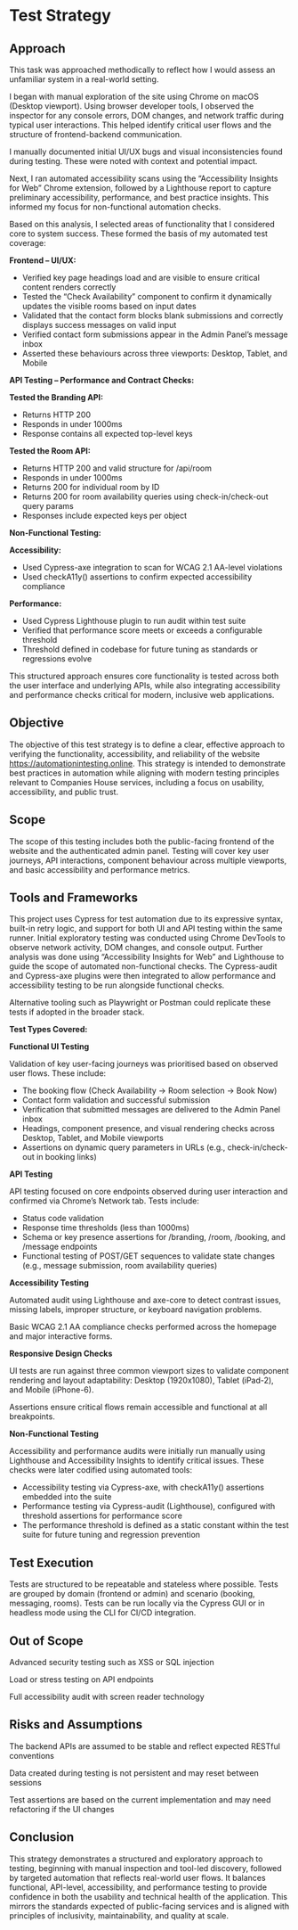 # Test Strategy

## Approach

This task was approached methodically to reflect how I would assess an unfamiliar system in a real-world setting.

I began with manual exploration of the site using Chrome on macOS (Desktop viewport). Using browser developer tools, I observed the inspector for any console errors, DOM changes, and network traffic during typical user interactions. This helped identify critical user flows and the structure of frontend-backend communication.

I manually documented initial UI/UX bugs and visual inconsistencies found during testing. These were noted with context and potential impact.

Next, I ran automated accessibility scans using the “Accessibility Insights for Web” Chrome extension, followed by a Lighthouse report to capture preliminary accessibility, performance, and best practice insights. This informed my focus for non-functional automation checks.

Based on this analysis, I selected areas of functionality that I considered core to system success. These formed the basis of my automated test coverage:

**Frontend – UI/UX:**

- Verified key page headings load and are visible to ensure critical content renders correctly
- Tested the “Check Availability” component to confirm it dynamically updates the visible rooms based on input dates
- Validated that the contact form blocks blank submissions and correctly displays success messages on valid input
- Verified contact form submissions appear in the Admin Panel’s message inbox
- Asserted these behaviours across three viewports: Desktop, Tablet, and Mobile

**API Testing – Performance and Contract Checks:**

**Tested the Branding API:**

- Returns HTTP 200
- Responds in under 1000ms
- Response contains all expected top-level keys

**Tested the Room API:**

- Returns HTTP 200 and valid structure for /api/room
- Responds in under 1000ms
- Returns 200 for individual room by ID
- Returns 200 for room availability queries using check-in/check-out query params
- Responses include expected keys per object

**Non-Functional Testing:**

**Accessibility:**

- Used Cypress-axe integration to scan for WCAG 2.1 AA-level violations
- Used checkA11y() assertions to confirm expected accessibility compliance

**Performance:**

- Used Cypress Lighthouse plugin to run audit within test suite
- Verified that performance score meets or exceeds a configurable threshold
- Threshold defined in codebase for future tuning as standards or regressions evolve

This structured approach ensures core functionality is tested across both the user interface and underlying APIs, while also integrating accessibility and performance checks critical for modern, inclusive web applications.


## Objective

The objective of this test strategy is to define a clear, effective approach to verifying the functionality, accessibility, and reliability of the website https://automationintesting.online. This strategy is intended to demonstrate best practices in automation while aligning with modern testing principles relevant to Companies House services, including a focus on usability, accessibility, and public trust.

## Scope

The scope of this testing includes both the public-facing frontend of the website and the authenticated admin panel. Testing will cover key user journeys, API interactions, component behaviour across multiple viewports, and basic accessibility and performance metrics.

## Tools and Frameworks

This project uses Cypress for test automation due to its expressive syntax, built-in retry logic, and support for both UI and API testing within the same runner. Initial exploratory testing was conducted using Chrome DevTools to observe network activity, DOM changes, and console output. Further analysis was done using “Accessibility Insights for Web” and Lighthouse to guide the scope of automated non-functional checks. The Cypress-audit and Cypress-axe plugins were then integrated to allow performance and accessibility testing to be run alongside functional checks.

Alternative tooling such as Playwright or Postman could replicate these tests if adopted in the broader stack.

**Test Types Covered:**

**Functional UI Testing**

Validation of key user-facing journeys was prioritised based on observed user flows. These include:
- The booking flow (Check Availability → Room selection → Book Now)
- Contact form validation and successful submission
- Verification that submitted messages are delivered to the Admin Panel inbox
- Headings, component presence, and visual rendering checks across Desktop, Tablet, and Mobile viewports
- Assertions on dynamic query parameters in URLs (e.g., check-in/check-out in booking links)

**API Testing**

API testing focused on core endpoints observed during user interaction and confirmed via Chrome’s Network tab. Tests include:
- Status code validation
- Response time thresholds (less than 1000ms)
- Schema or key presence assertions for /branding, /room, /booking, and /message endpoints
- Functional testing of POST/GET sequences to validate state changes (e.g., message submission, room availability queries)

**Accessibility Testing**

Automated audit using Lighthouse and axe-core to detect contrast issues, missing labels, improper structure, or keyboard navigation problems.

Basic WCAG 2.1 AA compliance checks performed across the homepage and major interactive forms.

**Responsive Design Checks**

UI tests are run against three common viewport sizes to validate component rendering and layout adaptability: Desktop (1920x1080), Tablet (iPad-2), and Mobile (iPhone-6).

Assertions ensure critical flows remain accessible and functional at all breakpoints.

**Non-Functional Testing**

Accessibility and performance audits were initially run manually using Lighthouse and Accessibility Insights to identify critical issues. These checks were later codified using automated tools:
- Accessibility testing via Cypress-axe, with checkA11y() assertions embedded into the suite
- Performance testing via Cypress-audit (Lighthouse), configured with threshold assertions for performance score
- The performance threshold is defined as a static constant within the test suite for future tuning and regression prevention

## Test Execution

Tests are structured to be repeatable and stateless where possible. Tests are grouped by domain (frontend or admin) and scenario (booking, messaging, rooms). Tests can be run locally via the Cypress GUI or in headless mode using the CLI for CI/CD integration.

## Out of Scope

Advanced security testing such as XSS or SQL injection

Load or stress testing on API endpoints

Full accessibility audit with screen reader technology

## Risks and Assumptions

The backend APIs are assumed to be stable and reflect expected RESTful conventions

Data created during testing is not persistent and may reset between sessions

Test assertions are based on the current implementation and may need refactoring if the UI changes

## Conclusion

This strategy demonstrates a structured and exploratory approach to testing, beginning with manual inspection and tool-led discovery, followed by targeted automation that reflects real-world user flows. It balances functional, API-level, accessibility, and performance testing to provide confidence in both the usability and technical health of the application. This mirrors the standards expected of public-facing services and is aligned with principles of inclusivity, maintainability, and quality at scale.
